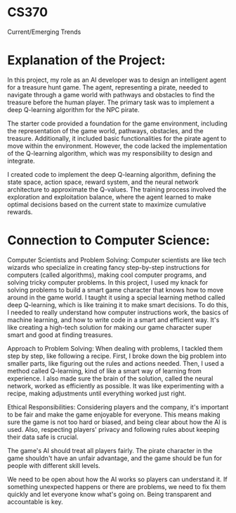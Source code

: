 # CS370
Current/Emerging Trends
# Explanation of the Project:

In this project, my role as an AI developer was to design an intelligent agent for a treasure hunt game. The agent, representing a pirate, needed to navigate through a game world with pathways and obstacles to find the treasure before the human player. The primary task was to implement a deep Q-learning algorithm for the NPC pirate.

The starter code provided a foundation for the game environment, including the representation of the game world, pathways, obstacles, and the treasure. Additionally, it included basic functionalities for the pirate agent to move within the environment. However, the code lacked the implementation of the Q-learning algorithm, which was my responsibility to design and integrate.

I created code to implement the deep Q-learning algorithm, defining the state space, action space, reward system, and the neural network architecture to approximate the Q-values. The training process involved the exploration and exploitation balance, where the agent learned to make optimal decisions based on the current state to maximize cumulative rewards.

# Connection to Computer Science:

Computer Scientists and Problem Solving:
Computer scientists are like tech wizards who specialize in creating fancy step-by-step instructions for computers (called algorithms), making cool computer programs, and solving tricky computer problems. In this project, I used my knack for solving problems to build a smart game character that knows how to move around in the game world. I taught it using a special learning method called deep Q-learning, which is like training it to make smart decisions. To do this, I needed to really understand how computer instructions work, the basics of machine learning, and how to write code in a smart and efficient way. It's like creating a high-tech solution for making our game character super smart and good at finding treasures.

Approach to Problem Solving:
When dealing with problems, I tackled them step by step, like following a recipe. First, I broke down the big problem into smaller parts, like figuring out the rules and actions needed. Then, I used a method called Q-learning, kind of like a smart way of learning from experience. I also made sure the brain of the solution, called the neural network, worked as efficiently as possible. It was like experimenting with a recipe, making adjustments until everything worked just right.


Ethical Responsibilities:
Considering players and the company, it's important to be fair and make the game enjoyable for everyone. This means making sure the game is not too hard or biased, and being clear about how the AI is used. Also, respecting players' privacy and following rules about keeping their data safe is crucial.

The game's AI should treat all players fairly. The pirate character in the game shouldn't have an unfair advantage, and the game should be fun for people with different skill levels.

We need to be open about how the AI works so players can understand it. If something unexpected happens or there are problems, we need to fix them quickly and let everyone know what's going on. Being transparent and accountable is key.
